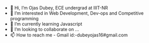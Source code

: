 - 👋 Hi, I’m Ojas Dubey, ECE undergrad at IIIT-NR
- 👀 I’m interested in Web Development, Dev-ops and Competitive programming
- 🌱 I’m currently learning Javascript
- 💞️ I’m looking to collaborate on ...
- 📫 How to reach me -  Gmail id:-dubeyojas16#gmail.com

<!---
ojninja16/ojninja16 is a ✨ special ✨ repository because its `README.md` (this file) appears on your GitHub profile.
You can click the Preview link to take a look at your changes.
--->
